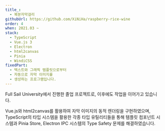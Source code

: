 ```yaml
---
title_:
  - 복분자막걸리
githubUrl: https://github.com/XiNiHa/raspberry-rice-wine
order: 4
when: 2021.03 ~
stack:
  - TypeScript
  - Vue.js 3
  - Electron
  - html2canvas
  - Pinia
  - WindiCSS
fixedPart:
  - 텍스트와 그래픽 템플릿으로부터
  - 자동으로 자막 이미지를
  - 생성하는 프로그램입니다.
---
```


<span class="nw">Full Sail University에서 진행한</span>
<span class="nw">졸업 프로젝트로,</span>
<span class="nw">이후에도 작업을 이어가고 있습니다.</span>

<span class="nw">Vue.js와 html2canvas를 활용하여</span>
<span class="nw">자막 이미지의 동적</span>
<span class="nw">렌더링을 구현하였으며,</span>
<span class="nw">TypeScript의 타입 시스템을 활용한</span>
<span class="nw">각종 타입 유틸리티들을 통해</span>
<span class="nw">템플릿 컴포넌트 시스템과</span>
<span class="nw">Pinia Store,</span>
<span class="nw">Electron IPC 시스템의</span>
<span class="nw">Type Safety 문제를 해결하였습니다.</span>
